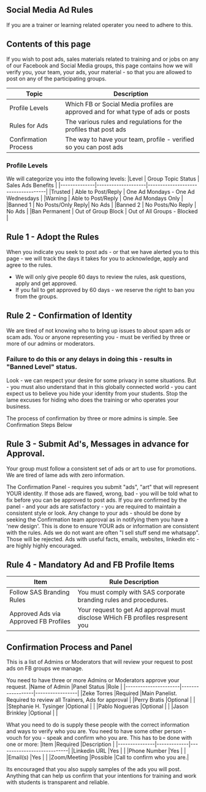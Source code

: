 ## Social Media Ad Rules
If you are a trainer or learning related operater you need to adhere to this.

## Contents of this page
If you wish to post ads, sales materials related to training and or jobs on any of our Facebook and Social Media groups, this page contains how we will verify you, your team, your ads, your material - so that you are allowed to post on any of the participating groups.

|Topic                | Description |
|---------------------|-------------|
|Profile Levels       | Which FB or Social Media profiles are approved and for what type of ads or posts |
|Rules for Ads        | The various rules and regulations for the profiles that post ads |
|Confirmation Process | The way to have your team, profile - verified so you can post ads|


### Profile Levels
We will categorize you into the following levels:
|Level         | Group Topic Status | Sales Ads Benefits                 |
|--------------|--------------------|------------------------------------|
|Trusted       | Able to Post/Reply | One Ad Mondays - One Ad Wednesdays |
|Warning       | Able to Post/Reply | One Ad Mondays Only                |
|Banned 1      | No Posts/Only Reply| No Ads                             |
|Banned 2      | No Posts/No Reply  | No Ads                             |
|Ban Permanent | Out of Group Block | Out of All Groups - Blocked        |


## Rule 1 - Adopt the Rules
When you indicate you seek to post ads - or that we have alerted you to this page - we will track the days it takes for you to acknowledge, apply and agree to the rules.

- We will only give people 60 days to review the rules, ask questions, apply and get approved.
- If you fail to get approved by 60 days - we reserve the right to ban you from the groups.

## Rule 2 - Confirmation of Identity
We are tired of not knowing who to bring up issues to about spam ads or scam ads.
You or anyone representing you - must be verified by three or more of our admins or moderators.

### Failure to do this or any delays in doing this - results in "Banned Level" status.

Look - we can respect your desire for some privacy in some situations.
But - you must also understand that in this globally connected world - you cant expect us to believe you hide your identity from your students.
Stop the lame excuses for hiding who does the training or who operates your business.

The process of confirmation by three or more admins is simple. See Confirmation Steps Below

## Rule 3 - Submit Ad's, Messages in advance for Approval.
Your group must follow a consistent set of ads or art to use for promotions.
We are tired of lame ads with zero information.

The Confirmation Panel - requires you submit "ads", "art" that will represent YOUR identity.
If those ads are flawed, wrong, bad - you will be told what to fix before you can be approved to post ads.
If you are confirmed by the panel - and your ads are satisfactory - you are required to maintain a consistent style or look.
Any change to your ads - should be done by seeking the Confirmation team approval as in notifying them you have a 'new design'.
This is done to ensure YOUR ads or information are consistent with the rules.
Ads we do not want are often "I sell stuff send me whatsapp". Those will be rejected.
Ads with useful facts, emails, websites, linkedin etc - are highly highly encouraged.

## Rule 4 - Mandatory Ad and FB Profile Items
|Item                                  |Rule Description                                                  |    |
|--------------------------------------|------------------------------------------------------------------|----|
|Follow SAS Branding Rules             | You must comply with SAS corporate branding rules and procedures.|    |
|Approved Ads via Approved FB Profiles | Your request to get Ad approval must disclose WHich FB profiles respresent you |   |



## Confirmation Process and Panel
This is a list of Admins or Moderators that will review your request to post ads on FB groups we manage.

You need to have three or more Admins or Moderators approve your request. 
|Name of Admin         |Panel Status      |Role             |
|----------------------|------------------|-----------------|
|Zeke Torres           |Required          |Main Panelist. Required to review all Trainers, Ads for approval |
|Perry Bratis          |Optional          | |
|Stephanie H. Tysinger |Optional          | |
|Pablo Nogueras        |Optional          | |
|Jason Brinkley        |Optional          | |

What you need to do is supply these people with the correct information and ways to verify who you are.
You need to have some other person - vouch for you - speak and confirm who you are.
This has to be done with one or more:
|Item           |Required     |Description                 |
|---------------|-------------|----------------------------|
|Linkedin URL   |Yes          |                            |
|Phone Number   |Yes          |                            |
|Email(s)       |Yes          |                            |
|Zoom/Meeting   |Possible     |Call to confirm who you are.|


Its encouraged that you also supply samples of the ads you will post.
Anything that can help us confirm that your intentions for training and work with students is transparent and reliable.



